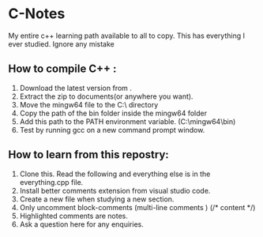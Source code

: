 # C-Notes
My entire c++ learning path available to all to copy. This has everything I ever studied. Ignore any mistake

## How to compile C++ :
1. Download the latest version from [](https://winlibs.com/) .
2. Extract the zip to documents(or anywhere you want).
3. Move the mingw64 file to the C:\ directory
4. Copy the path of the bin folder inside the mingw64 folder
5. Add this path to the PATH environment variable. (C:\mingw64\bin)
6. Test by running gcc on a new command prompt window.
 
## How to learn from this repostry:
1. Clone this. Read the following and everything else is in the everything.cpp file.
1. Install better comments extension from visual studio code.
2. Create a new file when studying a new section.
3. Only uncomment block-comments (multi-line comments ) (/*  content */)
4. Highlighted comments are notes. 
5. Ask a question here for any enquiries.
